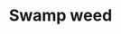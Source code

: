 ---
layout: item
title: Swamp weed
item-id: 10978
datatable: true
id: 10978
name: "Swamp weed"
members: true
lowalch: 0
highalch: 1
examine: "Swamp weed found in the caves near Dorgesh-Kaan."
monsters:
  - id: 1
    name: "Molanisk"
    members: true
    combat_level: 51
    wiki_url: "https://oldschool.runescape.wiki/w/Molanisk"
    drops:
      - quantity: "1-4"
        rarity: 0.2890625
      - quantity: "5-8"
        rarity: 0.078125
    image: "https://oldschool.runescape.wiki/images/thumb/2/22/Molanisk.png/200px-Molanisk.png?3a65a"
  - id: 481
    name: "Cave bug"
    members: true
    combat_level: 6
    wiki_url: "https://oldschool.runescape.wiki/w/Cave_bug#Level_6"
    drops:
      - quantity: "1-4"
        rarity: 0.2421875
      - quantity: "5-8"
        rarity: 0.078125
    image: "https://oldschool.runescape.wiki/images/3/38/Cave_bug_%28level_6%29.png?a482e"
  - id: 483
    name: "Cave bug"
    members: true
    combat_level: 96
    wiki_url: "https://oldschool.runescape.wiki/w/Cave_bug#Level_96"
    drops:
      - quantity: "1-4"
        rarity: 0.2421875
      - quantity: "5-8"
        rarity: 0.078125
    image: "https://oldschool.runescape.wiki/images/3/38/Cave_bug_%28level_6%29.png?a482e"
---